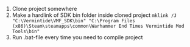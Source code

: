 1) Clone project somewhere
2) Make a hardlink of SDK bin folder inside cloned project
`mklink /J "C:\Vermintide\VMF_SDK\bin" "C:\Program Files (x86)\Steam\steamapps\common\Warhammer End Times Vermintide Mod Tools\bin"`
3) Run .bat-file every time you need to compile project